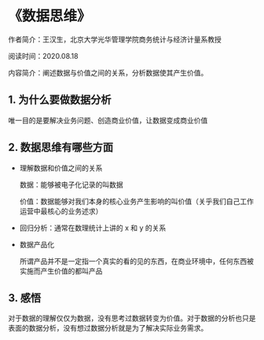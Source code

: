 # 《数据思维》

作者简介：王汉生，北京大学光华管理学院商务统计与经济计量系教授

阅读时间：2020.08.18

内容简介：阐述数据与价值之间的关系，分析数据使其产生价值。



## 1. 为什么要做数据分析

唯一目的是要解决业务问题、创造商业价值，让数据变成商业价值



## 2. 数据思维有哪些方面

+ 理解数据和价值之间的关系

  数据：能够被电子化记录的叫数据

  价值：数据能够对我们本身的核心业务产生影响的叫价值（关乎我们自己工作运营中最核心的业务述求）

+ 回归分析：通常在数理统计上讲的 x 和 y 的关系

+ 数据产品化

  所谓产品并不是一定指一个真实的看的见的东西，在商业环境中，任何东西被实施而产生价值的都叫产品



## 3. 感悟

对于数据的理解仅仅为数据，没有思考过数据转变为价值。对于数据的分析也只是表面的数据分析，没有想过数据分析就是为了解决实际业务需求。